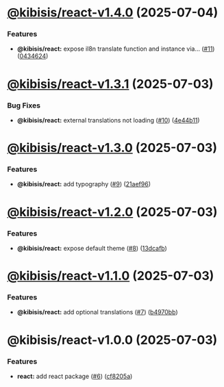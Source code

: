 # [@kibisis/react-v1.4.0](https://github.com/kibis-is/toolkit/compare/@kibisis/react-v1.3.1...@kibisis/react-v1.4.0) (2025-07-04)


### Features

* **@kibisis/react:** expose il8n translate function and instance via… ([#11](https://github.com/kibis-is/toolkit/issues/11)) ([0434624](https://github.com/kibis-is/toolkit/commit/04346245062f4039f53c545da51363c6e5e21017))

# [@kibisis/react-v1.3.1](https://github.com/kibis-is/toolkit/compare/@kibisis/react-v1.3.0...@kibisis/react-v1.3.1) (2025-07-03)


### Bug Fixes

* **@kibisis/react:** external translations not loading ([#10](https://github.com/kibis-is/toolkit/issues/10)) ([4e44b11](https://github.com/kibis-is/toolkit/commit/4e44b11fd048cffe010fc71edc0ebf8f7a346414))

# [@kibisis/react-v1.3.0](https://github.com/kibis-is/toolkit/compare/@kibisis/react-v1.2.0...@kibisis/react-v1.3.0) (2025-07-03)


### Features

* **@kibisis/react:** add typography ([#9](https://github.com/kibis-is/toolkit/issues/9)) ([21aef96](https://github.com/kibis-is/toolkit/commit/21aef96512776ae1f7432cdfd15dba3d7ad922de))

# [@kibisis/react-v1.2.0](https://github.com/kibis-is/toolkit/compare/@kibisis/react-v1.1.0...@kibisis/react-v1.2.0) (2025-07-03)


### Features

* **@kibisis/react:** expose default theme ([#8](https://github.com/kibis-is/toolkit/issues/8)) ([13dcafb](https://github.com/kibis-is/toolkit/commit/13dcafbda91cd38fee2ebc29d93f6c20b61216df))

# [@kibisis/react-v1.1.0](https://github.com/kibis-is/toolkit/compare/@kibisis/react-v1.0.0...@kibisis/react-v1.1.0) (2025-07-03)


### Features

* **@kibisis/react:** add optional translations ([#7](https://github.com/kibis-is/toolkit/issues/7)) ([b4970bb](https://github.com/kibis-is/toolkit/commit/b4970bb1203cb532a4f9ac496e56ec169012c8f9))

# @kibisis/react-v1.0.0 (2025-07-03)


### Features

* **react:** add react package ([#6](https://github.com/kibis-is/toolkit/issues/6)) ([cf8205a](https://github.com/kibis-is/toolkit/commit/cf8205a225be4c1af06016862491c3819f00ac8c))
